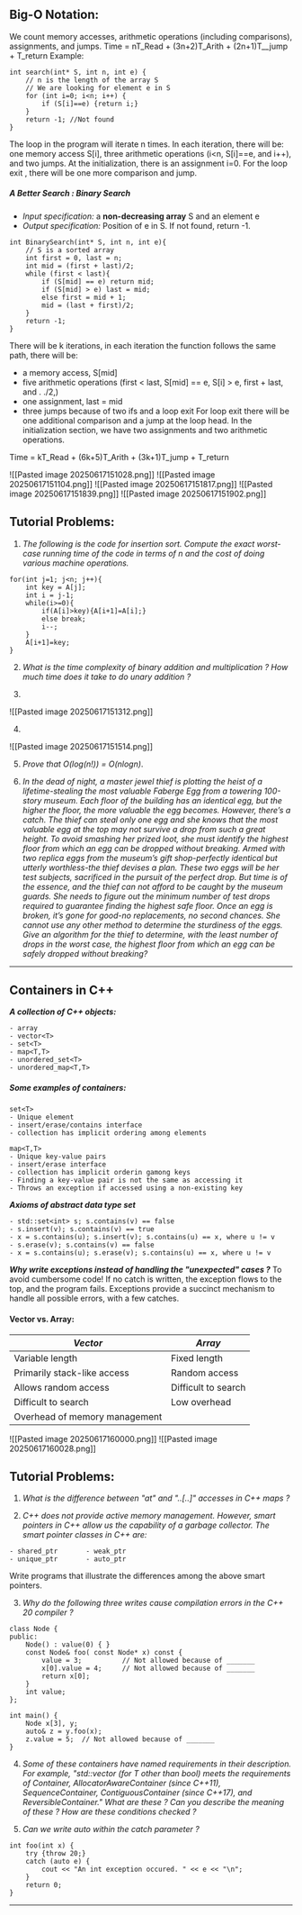 
## Big-O Notation:

We count memory accesses, arithmetic operations (including comparisons), assignments, and jumps.
Time =  nT_Read + (3n+2)T_Arith + (2n+1)T__jump + T_return
Example:
```
int search(int* S, int n, int e) {
	// n is the length of the array S
	// We are looking for element e in S
	for (int i=0; i<n; i++) {
		if (S[i]==e) {return i;}
	}
	return -1; //Not found
}
```
The loop in the program will iterate n times. In each iteration, there will be:
one memory access S\[i], three arithmetic operations (i<n, S\[i]\==e, and i++), and two jumps.
At the initialization, there is an assignment i=0. For the loop exit , there will be one more comparison and jump.

##### A Better Search : Binary Search
-  *Input specification:* a **non-decreasing array** S and an element e
-  *Output specification:* Position of e in S. If not found, return -1.

```
int BinarySearch(int* S, int n, int e){
	// S is a sorted array
	int first = 0, last = n;
	int mid = (first + last)/2;
	while (first < last){
		if (S[mid] == e) return mid;
		if (S[mid] > e) last = mid;
		else first = mid + 1;
		mid = (last + first)/2;
	}
	return -1;
}
```
There will be k iterations, in each iteration the function follows the same path, there will be:
-  a memory access, S\[mid]
-  five arithmetic operations (first < last, S\[mid] \== e, S\[i] > e, first + last, and . ./2,)
-  one assignment, last = mid
-  three jumps because of two ifs and a loop exit
For loop exit there will be one additional comparison and a jump at the loop head.
In the initialization section, we have two assignments and two arithmetic operations.

Time = kT_Read + (6k+5)T_Arith + (3k+1)T_jump + T_return

![[Pasted image 20250617151028.png]]
![[Pasted image 20250617151104.png]]
![[Pasted image 20250617151817.png]]
![[Pasted image 20250617151839.png]]
![[Pasted image 20250617151902.png]]



## Tutorial Problems:

1. *The following is the code for insertion sort. Compute the exact worst-case running time of the code in terms of n and the cost of doing various machine operations.*
```
for(int j=1; j<n; j++){
	int key = A[j];
	int i = j-1;
	while(i>=0){
		if(A[i]>key){A[i+1]=A[i];}
		else break;
		i--;
	}
	A[i+1]=key;
}
```

2. *What is the time complexity of binary addition and multiplication ? How much time does it take to do unary addition ?*

3. 
![[Pasted image 20250617151312.png]]

4. 
![[Pasted image 20250617151514.png]]

5. *Prove that  O(log(n!)) = O(nlogn)*.

6. *In the dead of night, a master jewel thief is plotting the heist of a lifetime-stealing the most valuable Faberge Egg from a towering 100-story museum. Each floor of the building has an identical egg, but the higher the floor, the more valuable the egg becomes. However, there’s a catch. The thief can steal only one egg and she knows that the most valuable egg at the top may not survive a drop from such a great height. To avoid smashing her prized loot, she must identify the highest floor from which an egg can be dropped without breaking. Armed with two replica eggs from the museum’s gift shop-perfectly identical but utterly worthless-the thief devises a plan. These two eggs will be her test subjects, sacrificed in the pursuit of the perfect drop. But time is of the essence, and the thief can not afford to be caught by the museum guards. She needs to figure out the minimum number of test drops required to guarantee finding the highest safe floor. Once an egg is broken, it’s gone for good-no replacements, no second chances. She cannot use any other method to determine the sturdiness of the eggs.*
   *Give an algorithm for the thief to determine, with the least number of drops in the worst case, the highest floor from which an egg can be safely dropped without breaking?*


****

## Containers in C++

***A collection of C++ objects:***
```
- array
- vector<T>
- set<T>
- map<T,T>
- unordered_set<T>
- unordered_map<T,T>
```

##### Some examples of containers:
```
set<T>
- Unique element
- insert/erase/contains interface
- collection has implicit ordering among elements

map<T,T>
- Unique key-value pairs
- insert/erase interface
- collection has implicit orderin gamong keys
- Finding a key-value pair is not the same as accessing it
- Throws an exception if accessed using a non-existing key
```

***Axioms of abstract data type set***
```
- std::set<int> s; s.contains(v) == false
- s.insert(v); s.contains(v) == true
- x = s.contains(u); s.insert(v); s.contains(u) == x, where u != v
- s.erase(v); s.contains(v) == false
- x = s.contains(u); s.erase(v); s.contains(u) == x, where u != v
```


***Why write exceptions instead of handling the "unexpected" cases ?***
To avoid cumbersome code!
If no catch is written, the exception flows to the top, and the program fails.
Exceptions provide a succinct mechanism to handle all possible errors, with a few catches.

#### Vector vs. Array:
| ***Vector***                  | ***Array***         |
| ----------------------------- | ------------------- |
| Variable length               | Fixed length        |
| Primarily stack-like access   | Random access       |
| Allows random access          | Difficult to search |
| Difficult to search           | Low overhead        |
| Overhead of memory management |                     |

![[Pasted image 20250617160000.png]]
![[Pasted image 20250617160028.png]]
## Tutorial Problems:

1.  *What is the difference between "at" and "..\[..]" accesses in C++ maps ?*

2.  *C++ does not provide active memory management. However, smart pointers in C++ allow us the capability of  a garbage collector. The smart pointer classes in C++ are:*
```
- shared_ptr       - weak_ptr
- unique_ptr       - auto_ptr
```
Write programs that illustrate the differences among the above smart pointers.

3.  *Why do the following three writes cause compilation errors in the C++ 20 compiler ?*
```
class Node {
public:
	Node() : value(0) { }
	const Node& foo( const Node* x) const {
		value = 3;          // Not allowed because of _______
		x[0].value = 4;     // Not allowed because of _______
		return x[0];
	}
	int value;
};

int main() {
	Node x[3], y;
	auto& z = y.foo(x);
	z.value = 5;  // Not allowed because of _______
}
```

4. *Some of these containers have named requirements in their description. For example, "std::vector (for T other than bool) meets the requirements of Container, AllocatorAwareContainer (since C++11), SequenceContainer, ContiguousContainer (since C++17), and ReversibleContainer."                                                                      What are these ? Can you describe the meaning of these ? How are these conditions checked ?*

5.  *Can we write auto within the catch parameter ?*
```
int foo(int x) {
	try {throw 20;}
	catch (auto e) {
		cout << "An int exception occured. " << e << "\n";
	}
	return 0;
}
```

****
